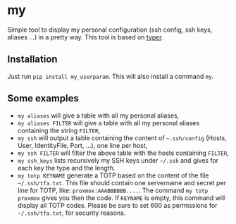 # my

Simple tool to display my personal configuration (ssh config, ssh keys, aliases ...) in a pretty way. This tool is based on [typer](https://github.com/fastapi/typer).

## Installation

Just run `pip install my_userparam`.
This will also install a command `my`.

## Some examples

  * `my aliases` will give a table with all my personal aliases,
  * `my aliases FILTER` will give a table with all my personal aliases containing the string `FILTER`,
  * `my ssh` will output a table containing the content of `~.ssh/config` (Hosts, User, IdentityFile, Port, ...), one line per host,
  * `my ssh FILTER` will filter the above table with the hosts containing `FILTER`,
  * `my ssh_keys` lists recursively my SSH keys under `~/.ssh` and gives for each key the type and the length.
  * `my totp KEYNAME` generate a TOTP based on the content of the file `~/.ssh/tfa.txt`. This file should contain one servername and secret per line for TOTP, like: `proxmox:AAABBBBBB....`. The command `my totp proxmox` gives you then the code. If `KEYNAME` is empty, this command will display all TOTP codes. Please be sure to set 600 as permissions for `~/.ssh/tfa.txt`, for security reasons.



